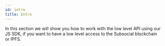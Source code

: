 ```yaml
---
id: intro
title: Intro
---
```


In this section we will show you how to work with the low level API using our JS SDK, 
if you want to have a low level access to the Subsocial blockchain or IPFS.
